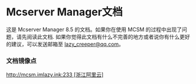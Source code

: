 # Mcserver Manager文档
这是 Mcserver Manager 8.5 的文档。如果你在使用 MCSM 的过程中出现了问题，请先阅读此文档.
如果你觉得此文档有什么不完善的地方或者说你有什么更好的建议，可以发送邮箱至 lazy_creeper@qq.com。
### 文档镜像点
[http://mcsm.imlazy.ink:233 [浙江阿里云]](http://mcsm.imlazy.ink:233)
